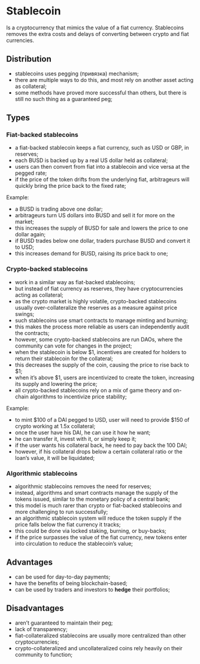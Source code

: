 # Stablecoin

Is a cryptocurrency that mimics the value of a fiat currency. Stablecoins removes the extra costs and delays of converting between crypto and 
fiat currencies.

## Distribution

- stablecoins uses pegging (привязка) mechanism; 
- there are multiple ways to do this, and most rely on another asset acting as collateral; 
- some methods have proved more successful than others, but there is still no such thing as a guaranteed peg;

## Types

### Fiat-backed stablecoins

- a fiat-backed stablecoin keeps a fiat currency, such as USD or GBP, in reserves; 
- each BUSD is backed up by a real US dollar held as collateral;
- users can then convert from fiat into a stablecoin and vice versa at the pegged rate; 
- if the price of the token drifts from the underlying fiat, arbitrageurs will quickly bring the price back to the fixed rate;

Example:

- a BUSD is trading above one dollar; 
- arbitrageurs turn US dollars into BUSD and sell it for more on the market; 
- this increases the supply of BUSD for sale and lowers the price to one dollar again; 
- if BUSD trades below one dollar, traders purchase BUSD and convert it to USD; 
- this increases demand for BUSD, raising its price back to one;

### Crypto-backed stablecoins

- work in a similar way as fiat-backed stablecoins; 
- but instead of fiat currency as reserves, they have cryptocurrencies acting as collateral;
- as the crypto market is highly volatile, crypto-backed stablecoins usually over-collateralize the reserves as a measure against price swings;
- such stablecoins use smart contracts to manage minting and burning; 
- this makes the process more reliable as users can independently audit the contracts; 
- however, some crypto-backed stablecoins are run DAOs, where the community can vote for changes in the project;
- when the stablecoin is below $1, incentives are created for holders to return their stablecoin for the collateral; 
- this decreases the supply of the coin, causing the price to rise back to $1; 
- when it’s above $1, users are incentivized to create the token, increasing its supply and lowering the price;
- all crypto-backed stablecoins rely on a mix of game theory and on-chain algorithms to incentivize price stability;

Example:

- to mint $100 of a DAI pegged to USD, user will need to provide $150 of crypto working at 1.5x collateral; 
- once the user have his DAI, he can use it how he want; 
- he can transfer it, invest with it, or simply keep it; 
- if the user wants his collateral back, he need to pay back the 100 DAI; 
- however, if his collateral drops below a certain collateral ratio or the loan’s value, it will be liquidated;

### Algorithmic stablecoins

- algorithmic stablecoins removes the need for reserves; 
- instead, algorithms and smart contracts manage the supply of the tokens issued, similar to the monetary policy of a central bank; 
- this model is much rarer than crypto or fiat-backed stablecoins and more challenging to run successfully;
- an algorithmic stablecoin system will reduce the token supply if the price falls below the fiat currency it tracks; 
- this could be done via locked staking, burning, or buy-backs;
- if the price surpasses the value of the fiat currency, new tokens enter into circulation to reduce the stablecoin’s value;

## Advantages

- can be used for day-to-day payments;
- have the benefits of being blockchain-based;
- can be used by traders and investors to **hedge** their portfolios;

## Disadvantages

- aren’t guaranteed to maintain their peg;
- lack of transparency;
- fiat-collateralized stablecoins are usually more centralized than other cryptocurrencies;
- crypto-collateralized and uncollateralized coins rely heavily on their community to function;
